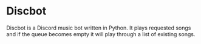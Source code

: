 # Discbot
Discbot is a Discord music bot written in Python. It plays requested songs and if the queue becomes empty it will play through a list of existing songs.
